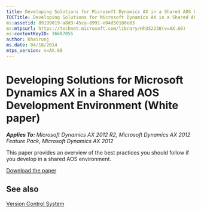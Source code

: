 ```yaml
---
title: Developing Solutions for Microsoft Dynamics AX in a Shared AOS Development Environment (White paper)
TOCTitle: Developing Solutions for Microsoft Dynamics AX in a Shared AOS Development Environment
ms:assetid: 89199019-a8d3-45ca-8991-e04d50180e83
ms:mtpsurl: https://technet.microsoft.com/library/Hh352230(v=AX.60)
ms:contentKeyID: 36687855
author: Khairunj
ms.date: 04/18/2014
mtps_version: v=AX.60
---
```


# Developing Solutions for Microsoft Dynamics AX in a Shared AOS Development Environment (White paper) 


_**Applies To:** Microsoft Dynamics AX 2012 R2, Microsoft Dynamics AX 2012 Feature Pack, Microsoft Dynamics AX 2012_

This paper provides an overview of the best practices you should follow if you develop in a shared AOS environment.

[Download the paper](https://go.microsoft.com/fwlink/?linkid=221342)

## See also

[Version Control System](https://technet.microsoft.com/library/aa639568\(v=ax.60\))

  



